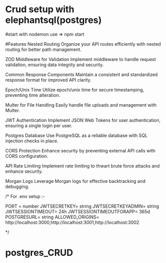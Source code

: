 # Crud setup with elephantsql(postgres)

#start with nodemon use =>  npm start 


#Features
Nested Routing
Organize your API routes efficiently with nested routing for better path management.

ZOD Middleware for Validation
Implement middleware to handle request validation, ensuring data integrity and security.

Common Response Components
Maintain a consistent and standardized response format for improved API clarity.

Epoch/Unix Time
Utilize epoch/unix time for secure timestamping, preventing time alteration.

Multer for File Handling
Easily handle file uploads and management with Multer.

JWT Authentication
Implement JSON Web Tokens for user authentication, ensuring a single login per user.

Postgres Database
Use PostgreSQL as a reliable database with SQL injection checks in place.

CORS Protection
Enhance security by preventing external API calls with CORS configuration.

API Rate Limiting
Implement rate limiting to thwart brute force attacks and enhance security.

Morgan Logs
Leverage Morgan logs for effective backtracking and debugging.

/*
For .env setup :-

PORT = number
JWTSECRETKEY= string
JWTSECRETKEYADMIN= string
JWTSESSIONTIMEOUT= 24h
JWTSESSIONTIMEOUTFORAPP= 365d
POSTGRESURL= string
ALLOWED_ORIGINS= http://localhost:3000,http://localhost:3001,http://localhost:3002

*/
# postgres_CRUD
